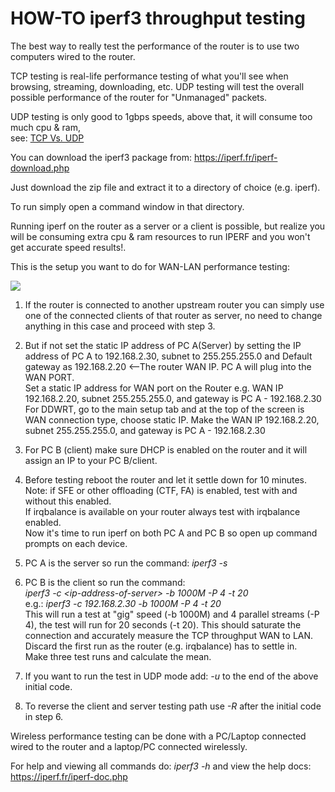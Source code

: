 HOW-TO iperf3 throughput testing
================================

The best way to really test the performance of the router is to use two
computers wired to the router.

TCP testing is real-life performance testing of what you'll see when browsing,
streaming, downloading, etc. UDP testing will test the overall possible
performance of the router for "Unmanaged" packets.

UDP testing is only good to 1gbps speeds, above that, it will consume too much
cpu & ram,  
see: [TCP Vs.
UDP](https://www.howtogeek.com/190014/htg-explains-what-is-the-difference-between-tcp-and-udp/)

You can download the iperf3 package from: <https://iperf.fr/iperf-download.php>

Just download the zip file and extract it to a directory of choice (e.g. iperf).

To run simply open a command window in that directory.

Running iperf on the router as a server or a client is possible, but realize you
will be consuming extra cpu & ram resources to run IPERF and you won't get
accurate speed results!.  
  
This is the setup you want to do for WAN-LAN performance testing:  


![](media/ee6f5cf5d3ce8d09c37fc250ce7adfc2.png)

1.  If the router is connected to another upstream router you can simply use one
    of the connected clients of that router as server, no need to change
    anything in this case and proceed with step 3.

2.  But if not set the static IP address of PC A(Server) by setting the IP
    address of PC A to 192.168.2.30, subnet to 255.255.255.0 and Default gateway
    as 192.168.2.20 \<--The router WAN IP. PC A will plug into the WAN PORT.  
    Set a static IP address for WAN port on the Router e.g. WAN IP 192.168.2.20,
    subnet 255.255.255.0, and gateway is PC A - 192.168.2.30  
    For DDWRT, go to the main setup tab and at the top of the screen is WAN
    connection type, choose static IP. Make the WAN IP 192.168.2.20, subnet
    255.255.255.0, and gateway is PC A - 192.168.2.30

3.  For PC B (client) make sure DHCP is enabled on the router and it will assign
    an IP to your PC B/client.

4.  Before testing reboot the router and let it settle down for 10 minutes.  
    Note: if SFE or other offloading (CTF, FA) is enabled, test with and without
    this enabled.  
    If irqbalance is available on your router always test with irqbalance
    enabled.  
    Now it's time to run iperf on both PC A and PC B so open up command prompts
    on each device.

5.  PC A is the server so run the command: *iperf3 -s*

6.  PC B is the client so run the command:  
    *iperf3 -c \<ip-address-of-server\> -b 1000M -P 4 -t 20*  
    e.g.: *iperf3 -c 192.168.2.30 -b 1000M -P 4 -t 20*  
    This will run a test at "gig" speed (-b 1000M) and 4 parallel streams (-P
    4), the test will run for 20 seconds (-t 20). This should saturate the
    connection and accurately measure the TCP throughput WAN to LAN.  
    Discard the first run as the router (e.g. irqbalance) has to settle in.  
    Make three test runs and calculate the mean.

7.  If you want to run the test in UDP mode add: *-u* to the end of the above
    initial code.

8.  To reverse the client and server testing path use *-R* after the initial
    code in step 6.

Wireless performance testing can be done with a PC/Laptop connected wired to the
router and a laptop/PC connected wirelessly.

For help and viewing all commands do: *iperf3 -h* and view the help docs:
<https://iperf.fr/iperf-doc.php>
